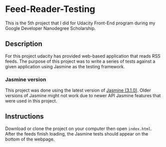 # Feed-Reader-Testing
This is the 5th project that I did for Udacity Front-End program during my Google Developer Nanodegree Scholarship.

## Description
For this project udacity has provided web-based application that reads RSS feeds. The purpose of this project was to write a series of tests against a given application using Jasmine as the testing framework.

### Jasmine version
This project was done using the latest version of [Jasmine (3.1.0)](https://jasmine.github.io/api/edge/global). Older versions of Jasmine might not work due to newer API Jasmine features that were used in this project.

## Instructions
Download or clone the project on your computer then open `index.html`. After the feeds finish loading, the Jasmine tests should appear on the bottom of the webpage. 
